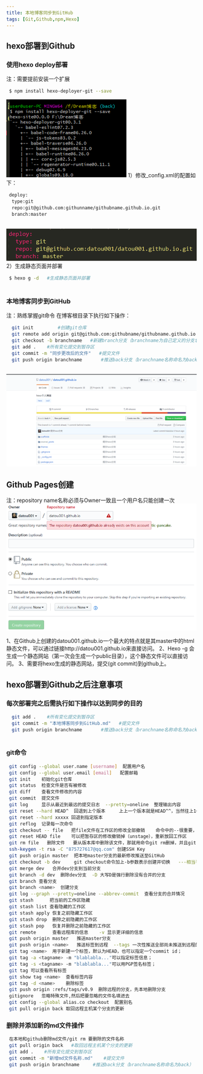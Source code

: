```yaml
---
title: 本地博客同步到GitHub
tags: [Git,Github,npm,Hexo]
---
```



## hexo部署到Github 

### 使用hexo deploy部署
注：需要提前安装一个扩展
``` bash
 $ npm install hexo-deployer-git --save
```
 ![“git命令”](/images/deployer.png)
1）修改_config.xml的配置如下：

``` bash
 deploy:
  type:git
  repo:git@github.com:githunname/githubname.github.io.git
  branch:master
 
```
 ![“配置修改”](/images/deploy.png)
2）生成静态页面并部署
``` bash
 $ hexo g -d   #生成静态页面并部署
 
``` 
### 本地博客同步到GitHub
注：熟练掌握git命令
在博客根目录下执行如下操作：
``` bash
  git init         #创建git仓库
  git remote add origin git@github.com:githubname/githubname.github.io.git   #添加远程仓库（githubname是自己的用户名）
  git checkout -b branchname   #新建branch分支（branchname为自己定义的分支名称）
  git add .    #所有变化提交到暂存区
  git commit -m "同步更改后的文件"   #提交文件
  git push origin branchname       #推送back分支（branchname名称命名为back）
 
```
 ![“本地博客成功部署到GitHub上”](/images/success.png)

 ## Github Pages创建

注：repository name名称必须与Owner一致且一个用户名只能创建一次
![“github pages创建”](/images/github.png)


  1、在Github上创建的datou001.github.io一个最大的特点就是其master中的html静态文件，可以通过链接http://datou001.github.io来直接访问。
  2、Hexo -g 会生成一个静态网站（第一次会生成一个public目录），这个静态文件可以直接访问。
  3、需要将hexo生成的静态网站，提交(git commit)到github上。
  
## hexo部署到Github之后注意事项 
### 每次部署完之后需执行如下操作以达到同步的目的
``` bash
  git add .    #所有变化提交到暂存区
  git commit -m "本地博客同步到GitHub.md"   #提交文件
  git push origin branchname       #推送back分支（branchname名称命名为back）
 
```
### git命令
``` bash
 git config --global user.name [username]  配置用户名
 git config --global user.email [email]	  配置邮箱
 git init    初始化git仓库
 git status  检查文件是否有被修改
 git diff    查看文件修改的内容
 git commit  提交文件
 git log     显示从最近到最远的提交日志  --pretty=oneline  整理输出内容
 git reset --hard HEAD^  回退到上个版本     上上一个版本就是HEAD^^，当然往上100个版本写100个^比较容易数不过来，所以写成HEAD~100
 git reset --hard xxxxx 回退到指定版本
 git reflog  记录每一次命令
 git checkout -- file   把file文件在工作区的修改全部撤销    命令中的--很重要，没有--，就变成了“切换到另一个分支”的命令
 git reset HEAD file    可以把暂存区的修改撤销掉（unstage），重新放回工作区
 git rm file   删除文件   要从版本库中删除该文件，那就用命令git rm删掉，并且git commit
 ssh-keygen -t rsa -C "875727617@qq.com" 创建SSH Key
 git push origin master  把本地master分支的最新修改推送至GitHub
 git checkout -b dev     git checkout命令加上-b参数表示创建并切换   ---相当于git branch dev   git checkout dev
 git merge dev   合并dev分支到当前分支
 git branch -d dev  删除dev分支  -D 大写D是强行删除没有合并的分支
 git branch 查看分支
 git branch <name>  创建分支
 git log --graph --pretty=oneline --abbrev-commit  查看分支的合并情况
 git stash      把当前的工作区隐藏
 git stash list 查看隐藏的工作区
 git stash apply 恢复之前隐藏工作区
 git stash drop  删除之前隐藏的工作区
 git stash pop   恢复并删除之前隐藏的工作区
 git remote      查看远程库的信息    -v 显示更详细的信息
 git push origin master   推送master分支
 git push origin <name>   推送标签到远程  --tags 一次性推送全部尚未推送到远程的本地标签
 git tag <name>  用于新建一个标签，默认为HEAD，也可以指定一个commit id；
 git tag -a <tagname> -m "blablabla..."可以指定标签信息；
 git tag -s <tagname> -m "blablabla..."可以用PGP签名标签；
 git tag 可以查看所有标签
 git show tag <name>  查看标签内容
 git tag -d <name>    删除标签
 git push origin :refs/tags/v0.9  删除远程的分支，先本地删除分支
 gitignore   忽略特殊文件,然后把要忽略的文件名填进去
 git config --global alias.co checkout  配置别名 
 git pull origin back 取回远程主机某个分支的更新
```
### 删除并添加新的md文件操作
``` bash
 在本地和github删除md文件/git rm 要删除的文件名称
 git pull origin back   #取回远程主机某个分支的更新
 git add .    #所有变化提交到暂存区
 git commit -m "新增md文件名称.md"    #提交文件
 git push origin branchname     #推送back分支（branchname名称命名为back）
 
```